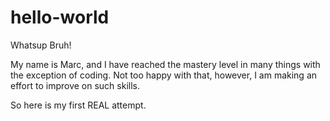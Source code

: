 # hello-world

Whatsup Bruh!

My name is Marc, and I have reached the mastery level in many things with the exception of coding. Not too happy with that, however, I am making an effort to improve on such skills. 

So here is my first REAL attempt. 
